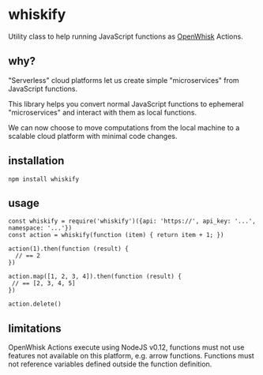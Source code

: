 # whiskify

Utility class to help running JavaScript functions as [OpenWhisk](https://github.com/openwhisk/openwhisk) Actions.

## why?

"Serverless" cloud platforms let us create simple "microservices" from JavaScript functions.

This library helps you convert normal JavaScript functions to ephemeral "microservices" and interact with them as local functions. 

We can now choose to move computations from the local machine to a scalable cloud platform with minimal code changes.

## installation

```
npm install whiskify
```

## usage

```
const whiskify = require('whiskify')({api: 'https://', api_key: '...', namespace: '...'})
const action = whiskify(function (item) { return item + 1; })

action(1).then(function (result) {
  // == 2
})

action.map([1, 2, 3, 4]).then(function (result) {
 // == [2, 3, 4, 5]
})

action.delete() 
```

## limitations

OpenWhisk Actions execute using NodeJS v0.12, functions must not use features not available on this platform, e.g. arrow functions. Functions must not reference variables defined outside the function definition. 
